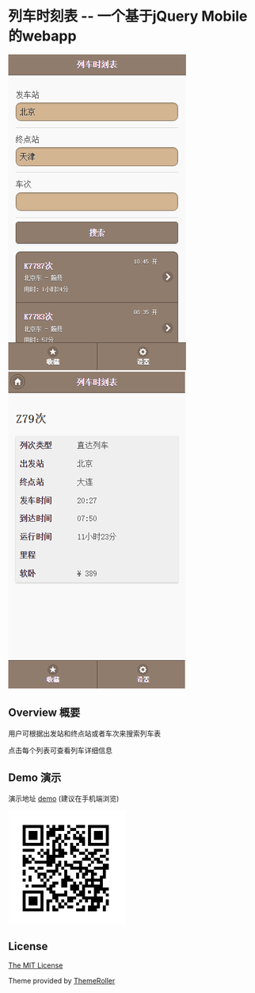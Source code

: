 # 列车时刻表 -- 一个基于jQuery Mobile的webapp

<img src="/screenshot/2.png" alt="sreenshot">
<img src="/screenshot/3.png" alt="sreenshot">

## Overview 概要

用户可根据出发站和终点站或者车次来搜索列车表

点击每个列表可查看列车详细信息


## Demo 演示 

演示地址 [demo](http://tianxuning.com/app/timetable/) (建议在手机端浏览)

<img src="/img/1.png" alt="sreenshot">


## License

[The MIT License](http://opensource.org/licenses/MIT)

Theme provided by [ThemeRoller](http://themeroller.jquerymobile.com/)
